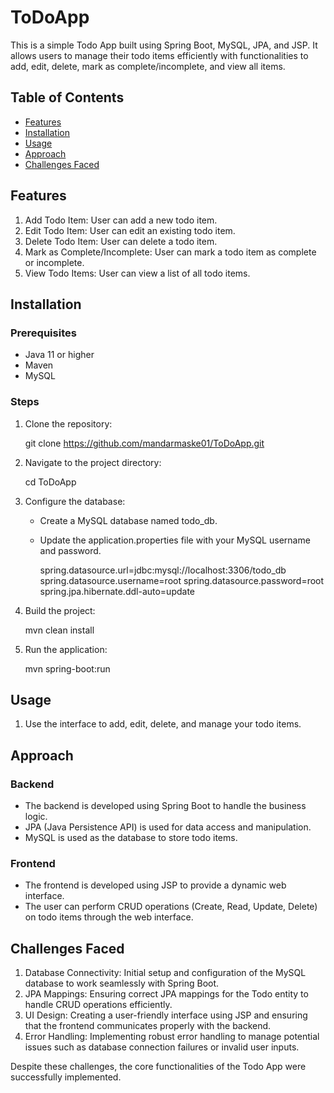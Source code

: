 # ToDoApp
This is a simple Todo App built using Spring Boot, MySQL, JPA, and JSP. It allows users to manage their todo items efficiently with functionalities to add, edit, delete, mark as complete/incomplete, and view all items.

## Table of Contents
- [Features](#features)
- [Installation](#installation)
- [Usage](#usage)
- [Approach](#approach)
- [Challenges Faced](#challenges-faced)


## Features
1. Add Todo Item: User can add a new todo item.
2. Edit Todo Item: User can edit an existing todo item.
3. Delete Todo Item: User can delete a todo item.
4. Mark as Complete/Incomplete: User can mark a todo item as complete or incomplete.
5. View Todo Items: User can view a list of all todo items.

## Installation
### Prerequisites
- Java 11 or higher
- Maven
- MySQL

### Steps
1. Clone the repository:
   
    git clone https://github.com/mandarmaske01/ToDoApp.git

    
2. Navigate to the project directory:
   
    cd ToDoApp
    
3. Configure the database:
   - Create a MySQL database named todo_db.
   - Update the application.properties file with your MySQL username and password.
    
     spring.datasource.url=jdbc:mysql://localhost:3306/todo_db
     spring.datasource.username=root
     spring.datasource.password=root
     spring.jpa.hibernate.ddl-auto=update
     
4. Build the project:
   
    mvn clean install
    
5. Run the application:
   
    mvn spring-boot:run
    
## Usage
1. Use the interface to add, edit, delete, and manage your todo items.

## Approach
### Backend
- The backend is developed using Spring Boot to handle the business logic.
- JPA (Java Persistence API) is used for data access and manipulation.
- MySQL is used as the database to store todo items.

### Frontend
- The frontend is developed using JSP to provide a dynamic web interface.
- The user can perform CRUD operations (Create, Read, Update, Delete) on todo items through the web interface.

## Challenges Faced
1. Database Connectivity: Initial setup and configuration of the MySQL database to work seamlessly with Spring Boot.
2. JPA Mappings: Ensuring correct JPA mappings for the Todo entity to handle CRUD operations efficiently.
3. UI Design: Creating a user-friendly interface using JSP and ensuring that the frontend communicates properly with the backend.
4. Error Handling: Implementing robust error handling to manage potential issues such as database connection failures or invalid user inputs.

Despite these challenges, the core functionalities of the Todo App were successfully implemented.

